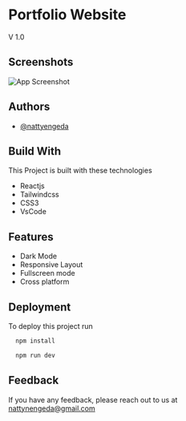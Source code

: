 
# Portfolio Website 
V 1.0


## Screenshots

![App Screenshot](https://i.ibb.co/2qMMGLs/image-2023-09-21-16-04-50.png)



## Authors

- [@nattyengeda](https://www.github.com/nattyengeda)


## Build With

This Project is built with these technologies

- Reactjs 
- Tailwindcss
- CSS3 
- VsCode 

## Features

- Dark Mode  
- Responsive Layout
- Fullscreen mode
- Cross platform


## Deployment

To deploy this project run

```bash
  npm install 
```

```bash 
  npm run dev 
```


## Feedback

If you have any feedback, please reach out to us at nattynengeda@gmail.com

